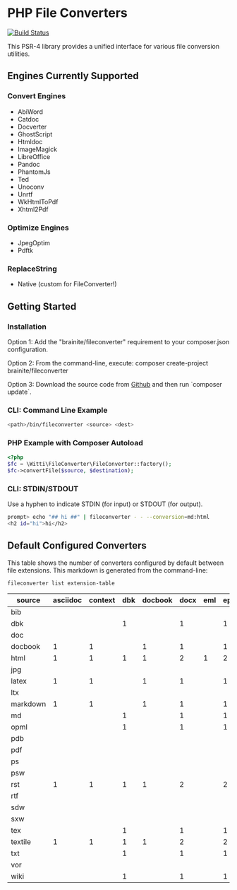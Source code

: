 # PHP File Converters

[![Build Status](https://travis-ci.org/brainite/php-file-converters.png?branch=master)](https://travis-ci.org/brainite/php-file-converters)

This PSR-4 library provides a unified interface for various file conversion utilities.

## Engines Currently Supported

### Convert Engines

- AbiWord
- Catdoc
- Docverter
- GhostScript
- Htmldoc
- ImageMagick
- LibreOffice
- Pandoc
- PhantomJs
- Ted
- Unoconv
- Unrtf
- WkHtmlToPdf
- Xhtml2Pdf

### Optimize Engines

- JpegOptim
- Pdftk

### ReplaceString

- Native (custom for FileConverter!)

## Getting Started

### Installation

<p>Option 1: Add the "brainite/fileconverter" requirement to your composer.json configuration.</p>
<p>Option 2: From the command-line, execute: composer create-project brainite/fileconverter</p>
<p>Option 3: Download the source code from <a href="https://github.com/brainite/php-file-converters">Github</a> and then run `composer update`.</p>

### CLI: Command Line Example
```bash
<path>/bin/fileconverter <source> <dest>
```

### PHP Example with Composer Autoload

```php
<?php
$fc = \Witti\FileConverter\FileConverter::factory();
$fc->convertFile($source, $destination);
```

### CLI: STDIN/STDOUT

Use a hyphen to indicate STDIN (for input) or STDOUT (for output).

```bash
prompt> echo "## hi ##" | fileconverter - - --conversion=md:html
<h2 id="hi">hi</h2>
```

## Default Configured Converters

This table shows the number of converters configured by default between file extensions. This markdown is generated from the command-line:

    fileconverter list extension-table

source | asciidoc | context | dbk | docbook | docx | eml | epub | epub3 | fb2 | html | jpg | latex | man | markdown | md | mediawiki | mobi | odt | opml | org | pdf | pdf/grayscale | ps | rtf | texinfo | textile | txt
--- | --- | --- | --- | --- | --- | --- | --- | --- | --- | --- | --- | --- | --- | --- | --- | --- | --- | --- | --- | --- | --- | --- | --- | --- | --- | --- | ---
bib |  |  |  |  |  |  |  |  |  |  |  |  |  |  |  |  |  |  |  |  | 1 |  |  |  |  |  | 
dbk |  |  | 1 |  | 1 |  | 1 | 1 | 1 | 1 |  |  | 1 |  | 1 |  |  | 1 | 1 |  | 1 |  |  | 1 |  |  | 1
doc |  |  |  |  |  |  |  |  |  |  |  |  |  |  |  |  |  |  |  |  | 1 |  |  |  |  |  | 1
docbook | 1 | 1 |  | 1 | 1 |  | 1 |  |  | 1 |  | 1 |  | 1 |  | 1 | 1 |  |  | 1 | 1 |  |  | 1 | 1 | 1 | 
html | 1 | 1 | 1 | 1 | 2 | 1 | 2 | 1 | 1 | 4 | 1 | 1 | 1 | 1 | 1 | 1 | 1 | 1 | 1 | 1 | 9 |  |  | 2 | 1 | 1 | 1
jpg |  |  |  |  |  |  |  |  |  |  | 1 |  |  |  |  |  |  |  |  |  |  |  |  |  |  |  | 
latex | 1 | 1 |  | 1 | 1 |  | 1 |  |  | 1 |  | 1 |  | 1 |  | 1 | 1 |  |  | 1 | 1 |  |  | 1 | 1 | 1 | 
ltx |  |  |  |  |  |  |  |  |  |  |  |  |  |  |  |  |  |  |  |  | 1 |  |  |  |  |  | 
markdown | 1 | 1 |  | 1 | 1 |  | 1 |  |  | 1 |  | 1 |  | 1 |  | 1 | 1 |  |  | 1 | 1 |  |  | 1 | 1 | 1 | 
md |  |  | 1 |  | 1 |  | 1 | 1 | 1 | 1 |  |  | 1 |  | 1 |  |  | 1 | 1 |  | 1 |  |  | 1 |  |  | 1
opml |  |  | 1 |  | 1 |  | 1 | 1 | 1 | 1 |  |  | 1 |  | 1 |  |  | 1 | 1 |  | 1 |  |  | 1 |  |  | 1
pdb |  |  |  |  |  |  |  |  |  |  |  |  |  |  |  |  |  |  |  |  | 1 |  |  |  |  |  | 
pdf |  |  |  |  |  |  |  |  |  |  | 1 |  |  |  |  |  |  |  |  |  | 1 | 1 |  |  |  |  | 
ps |  |  |  |  |  |  |  |  |  |  |  |  |  |  |  |  |  |  |  |  | 1 |  |  |  |  |  | 
psw |  |  |  |  |  |  |  |  |  |  |  |  |  |  |  |  |  |  |  |  | 1 |  |  |  |  |  | 
rst | 1 | 1 | 1 | 1 | 2 |  | 2 | 1 | 1 | 2 |  | 1 | 1 | 1 | 1 | 1 | 1 | 1 | 1 | 1 | 2 |  |  | 2 | 1 | 1 | 1
rtf |  |  |  |  |  |  |  |  |  |  |  |  |  |  |  |  |  |  |  |  | 4 |  | 2 |  |  |  | 
sdw |  |  |  |  |  |  |  |  |  |  |  |  |  |  |  |  |  |  |  |  | 1 |  |  |  |  |  | 
sxw |  |  |  |  |  |  |  |  |  |  |  |  |  |  |  |  |  |  |  |  | 1 |  |  |  |  |  | 
tex |  |  | 1 |  | 1 |  | 1 | 1 | 1 | 1 |  |  | 1 |  | 1 |  |  | 1 | 1 |  | 1 |  |  | 1 |  |  | 1
textile | 1 | 1 | 1 | 1 | 2 |  | 2 | 1 | 1 | 2 |  | 1 | 1 | 1 | 1 | 1 | 1 | 1 | 1 | 1 | 2 |  |  | 2 | 1 | 1 | 1
txt |  |  | 1 |  | 1 |  | 1 | 1 | 1 | 1 |  |  | 1 |  | 1 |  |  | 1 | 1 |  | 2 |  |  | 1 |  |  | 1
vor |  |  |  |  |  |  |  |  |  |  |  |  |  |  |  |  |  |  |  |  | 1 |  |  |  |  |  | 
wiki |  |  | 1 |  | 1 |  | 1 | 1 | 1 | 2 |  |  | 1 |  | 2 |  |  | 1 | 1 |  | 1 |  |  | 1 |  |  | 1
